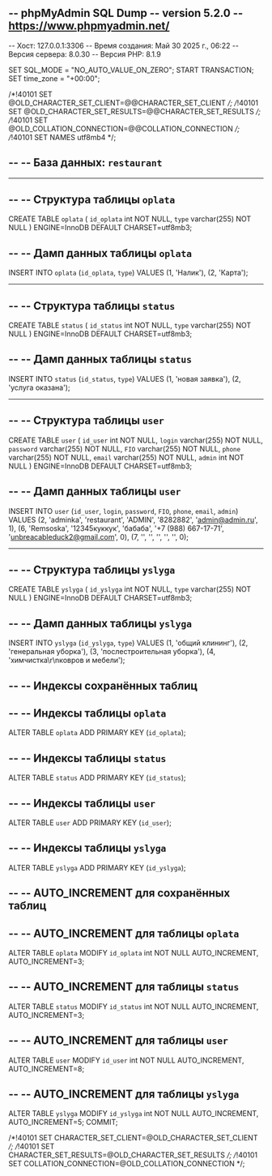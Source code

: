 -- phpMyAdmin SQL Dump
-- version 5.2.0
-- https://www.phpmyadmin.net/
--
-- Хост: 127.0.0.1:3306
-- Время создания: Май 30 2025 г., 06:22
-- Версия сервера: 8.0.30
-- Версия PHP: 8.1.9

SET SQL_MODE = "NO_AUTO_VALUE_ON_ZERO";
START TRANSACTION;
SET time_zone = "+00:00";


/*!40101 SET @OLD_CHARACTER_SET_CLIENT=@@CHARACTER_SET_CLIENT */;
/*!40101 SET @OLD_CHARACTER_SET_RESULTS=@@CHARACTER_SET_RESULTS */;
/*!40101 SET @OLD_COLLATION_CONNECTION=@@COLLATION_CONNECTION */;
/*!40101 SET NAMES utf8mb4 */;

--
-- База данных: `restaurant`
--

-- --------------------------------------------------------

--
-- Структура таблицы `oplata`
--

CREATE TABLE `oplata` (
  `id_oplata` int NOT NULL,
  `type` varchar(255) NOT NULL
) ENGINE=InnoDB DEFAULT CHARSET=utf8mb3;

--
-- Дамп данных таблицы `oplata`
--

INSERT INTO `oplata` (`id_oplata`, `type`) VALUES
(1, 'Налик'),
(2, 'Карта');

-- --------------------------------------------------------

--
-- Структура таблицы `status`
--

CREATE TABLE `status` (
  `id_status` int NOT NULL,
  `type` varchar(255) NOT NULL
) ENGINE=InnoDB DEFAULT CHARSET=utf8mb3;

--
-- Дамп данных таблицы `status`
--

INSERT INTO `status` (`id_status`, `type`) VALUES
(1, 'новая заявка'),
(2, 'услуга оказана');

-- --------------------------------------------------------

--
-- Структура таблицы `user`
--

CREATE TABLE `user` (
  `id_user` int NOT NULL,
  `login` varchar(255) NOT NULL,
  `password` varchar(255) NOT NULL,
  `FIO` varchar(255) NOT NULL,
  `phone` varchar(255) NOT NULL,
  `email` varchar(255) NOT NULL,
  `admin` int NOT NULL
) ENGINE=InnoDB DEFAULT CHARSET=utf8mb3;

--
-- Дамп данных таблицы `user`
--

INSERT INTO `user` (`id_user`, `login`, `password`, `FIO`, `phone`, `email`, `admin`) VALUES
(2, 'adminka', 'restaurant', 'ADMIN', '8282882', 'admin@admin.ru', 1),
(6, 'Remsoska', '12345куккук', 'бабаба', '+7 (988) 667-17-71', 'unbreacableduck2@gmail.com', 0),
(7, '', '', '', '', '', 0);

-- --------------------------------------------------------

--
-- Структура таблицы `yslyga`
--

CREATE TABLE `yslyga` (
  `id_yslyga` int NOT NULL,
  `type` varchar(255) NOT NULL
) ENGINE=InnoDB DEFAULT CHARSET=utf8mb3;

--
-- Дамп данных таблицы `yslyga`
--

INSERT INTO `yslyga` (`id_yslyga`, `type`) VALUES
(1, 'общий клининг'),
(2, 'генеральная уборка'),
(3, 'послестроительная уборка'),
(4, 'химчистка\r\nковров и мебели');

--
-- Индексы сохранённых таблиц
--

--
-- Индексы таблицы `oplata`
--
ALTER TABLE `oplata`
  ADD PRIMARY KEY (`id_oplata`);

--
-- Индексы таблицы `status`
--
ALTER TABLE `status`
  ADD PRIMARY KEY (`id_status`);

--
-- Индексы таблицы `user`
--
ALTER TABLE `user`
  ADD PRIMARY KEY (`id_user`);

--
-- Индексы таблицы `yslyga`
--
ALTER TABLE `yslyga`
  ADD PRIMARY KEY (`id_yslyga`);

--
-- AUTO_INCREMENT для сохранённых таблиц
--

--
-- AUTO_INCREMENT для таблицы `oplata`
--
ALTER TABLE `oplata`
  MODIFY `id_oplata` int NOT NULL AUTO_INCREMENT, AUTO_INCREMENT=3;

--
-- AUTO_INCREMENT для таблицы `status`
--
ALTER TABLE `status`
  MODIFY `id_status` int NOT NULL AUTO_INCREMENT, AUTO_INCREMENT=3;

--
-- AUTO_INCREMENT для таблицы `user`
--
ALTER TABLE `user`
  MODIFY `id_user` int NOT NULL AUTO_INCREMENT, AUTO_INCREMENT=8;

--
-- AUTO_INCREMENT для таблицы `yslyga`
--
ALTER TABLE `yslyga`
  MODIFY `id_yslyga` int NOT NULL AUTO_INCREMENT, AUTO_INCREMENT=5;
COMMIT;

/*!40101 SET CHARACTER_SET_CLIENT=@OLD_CHARACTER_SET_CLIENT */;
/*!40101 SET CHARACTER_SET_RESULTS=@OLD_CHARACTER_SET_RESULTS */;
/*!40101 SET COLLATION_CONNECTION=@OLD_COLLATION_CONNECTION */;
